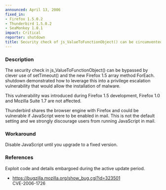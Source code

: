 ```yaml
---
announced: April 13, 2006
fixed_in:
- Firefox 1.5.0.2
- Thunderbird 1.5.0.2
- SeaMonkey 1.0.1
impact: Critical
reporter: shutdown
title: Security check of js_ValueToFunctionObject() can be circumvented
---
```


<h3>Description</h3>

<p>The security check in js_ValueToFunctionObject() can be bypassed
by clever use of setTimeout() and the new Firefox 1.5 array method ForEach.
shutdown demonstrated how to leverage this into a privilege escalation
vulnerability that would allow the installation of malware.</p>

<p>This vulnerability was introduced during Firefox 1.5 development, 
Firefox 1.0 and Mozilla Suite 1.7 are not affected.</p>

<p class="note">Thunderbird shares the browser engine with Firefox
and could be vulnerable if JavaScript were to be enabled in mail. This is not
the default setting and we strongly discourage users from running
JavaScript in mail.</p>

<h3>Workaround</h3>

<p>Disable JavaScript until you upgrade to a fixed version.</p>

<h3>References</h3>

<p>Exploit code and details embargoed during the active update period.</p>

<ul>
<li><a href="https://bugzilla.mozilla.org/show_bug.cgi?id=323501">
https://bugzilla.mozilla.org/show_bug.cgi?id=323501</a><br/>
CVE-2006-1726</li>
</ul>



